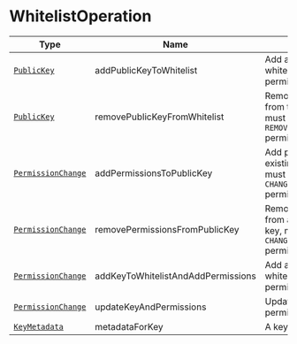 # WhitelistOperation

Type|Name|Description|Repeated?
-|-|-|-
[`PublicKey`](publickey)|addPublicKeyToWhitelist|Add a public key to whitelist without any permissions|no
[`PublicKey`](publickey)|removePublicKeyFromWhitelist|Remove a public key from the whitelist, must have the `REMOVE_FROM_WHITELIST` permission|no
[`PermissionChange`](permchange)|addPermissionsToPublicKey|Add permissions to an existing public key, must have the `CHANGE_PERMISSIONS` permission|no
[`PermissionChange`](permchange)|removePermissionsFromPublicKey|Remove permissions from an existing public key, must have the `CHANGE_PERMISSIONS` permission|no
[`PermissionChange`](permchange)|addKeyToWhitelistAndAddPermissions|Add a public key to whitelist and add permissions to it|no
[`PermissionChange`](permchange)|updateKeyAndPermissions|Update public key and permissions on it|no
[`KeyMetadata`](keymetadata)|metadataForKey|A key's metadata|no
